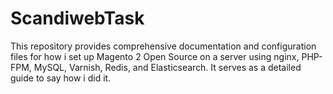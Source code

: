 # ScandiwebTask
This repository provides comprehensive documentation and configuration files for how i set up Magento 2 Open Source on a server using nginx, PHP-FPM, MySQL, Varnish, Redis, and Elasticsearch. It serves as a detailed guide to say how i did it.
